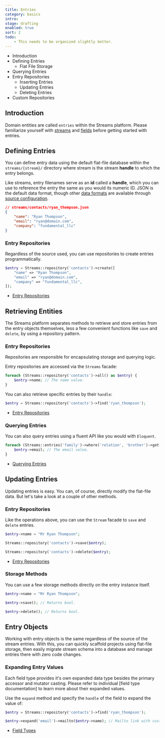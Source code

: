 ```yaml
---
title: Entries
category: basics
intro:
stage: drafting
enabled: true
sort: 2
todo:
    - This needs to be organized slightly better.
---
```


- Introduction
- Defining Entries
    - Flat File Storage
- Querying Entries
- Entry Repositories
    - Inserting Entries
    - Updating Entries
    - Deleting Entries
- Custom Repositories


## Introduction

Domain entities are called `entries` within the Streams platform. Please familiarize yourself with [streams](streams) and [fields](fields) before getting started with entries.

## Defining Entries

You can define entry data using the default flat-file database within the `streams/{stream}/` directory where stream is the stream **handle** to which the entry belongs.

Like streams, entry filenames serve as an **id** called a **handle**, which you can use to reference the entry the same as you would its numeric ID. JSON is the default data format, though other [data formats](sources#data-format) are available through [source configuration](sources).

```json
// streams/contacts/ryan_thompson.json
{
    "name": "Ryan Thompson",
    "email": "ryan@domain.com",
    "company": "fundamental_llc"
}
```

### Entry Repositories

Regardless of the source used, you can use repositories to create entries programmatically.

```php
$entry = Streams::repository('contacts')->create([
    "name" => "Ryan Thompson",
    "email" => "ryan@domain.com",
    "company" => "fundamental_llc",
]);
```

- [Entry Repositories](repositories)

## Retrieving Entities

The Streams platform separates methods to retrieve and store entries from the entry objects themselves, less a few convenient functions like `save` and `delete`, by using a repository pattern.

### Entry Repositories

Repositories are responsible for encapsulating storage and querying logic.

Entry repositories are accessed via the `Streams` facade:

```php
foreach (Streams::repository('contacts')->all() as $entry) {
    $entry->name; // The name value.
}
```

You can also retrieve specific entries by their `handle`:

```php
$entry = Streams::repository('contacts')->find('ryan_thompson');
```

- [Entry Repositories](repositories)

### Querying Entries

You can also query entries using a fluent API like you would with `Eloquent`.

```php
foreach (Streams::entries('family')->where('relation', 'brother')->get() as $sibling) {
    $entry->email; // The email value.
}
```

- [Querying Entries](querying)

## Updating Entries

Updating entries is easy. You can, of course, directly modify the flat-file data. But let's take a look at a couple of other methods.

### Entry Repositories

Like the operations above, you can use the `Stream` facade to `save` and `delete` entries.

```php
$entry->name = "Mr Ryan Thompson";

Streams::repository('contacts')->save($entry);
```

```php
Streams::repository('contacts')->delete($entry);
```

- [Entry Repositories](repositories)

### Storage Methods

You can use a few storage methods directly on the entry instance itself.

```php
$entry->name = "Mr Ryan Thompson";

$entry->save(); // Returns bool.
```

```php
$entry->delete(); // Returns bool.
```

## Entry Objects

Working with entry objects is the same regardless of the source of the stream entries. With this, you can quickly scaffold projects using flat-file storage, then easily migrate stream schema into a database and manage entries there with zero code changes.

### Expanding Entry Values

Each field type provides it's own expanded data type besides the primary accessor and mutator casting. Please refer to individual [field type documentation] to learn more about their expanded values.

Use the `expand` method and specify the `handle` of the field to expand the value of:

```php
$entry = Streams::repository('contacts')->find('ryan_thompson');

$entry->expand('email')->mailto($entry->name); // Mailto link with custom link text.
```

- [Field Types](fields#field-types)
